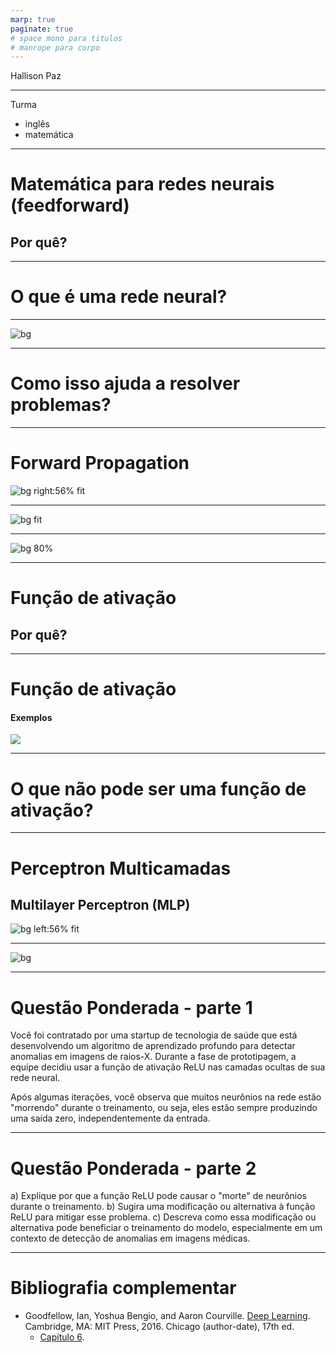 ```yaml
---
marp: true
paginate: true
# space mono para titulos
# manrope para corpo 
---
```


Hallison Paz

---

Turma

- inglês
- matemática

---

# Matemática para redes neurais (feedforward)

## Por quê?

---

# O que é uma rede neural?

---

![bg](img/s1_network_cloud.png)

---

# Como isso ajuda a resolver problemas?

---

# Forward Propagation

![bg right:56% fit](img/s1_perceptron.png)

---

<!-- combinação, produto escalar, matrizes, linear, não-linear, entrada, saída -->
![bg fit](img/s1_cloud_perceptron.png)

---

<!-- _footer: REPRESENTAÇÃO MATRICIAL. <br/> Imagem: https://www.jeremyjordan.me/intro-to-neural-networks/-->

![bg 80%](img/s1_neural_matrix.png)

---

# Função de ativação

## Por quê?

---

# Função de ativação
#### Exemplos
![](img/s1_activation_functions.jpg)

<!-- _footer: Figure on ResearchGate. Available from: https://www.researchgate.net/figure/Fig-3-The-basic-activation-functions-of-the-neural-networksNeural-Networks_fig3_350567223 [accessed 7 Feb, 2024] -->
---

# O que não pode ser uma função de ativação?

---

# Perceptron Multicamadas
## Multilayer Perceptron (MLP)

![bg left:56% fit](img/s1_mlp.png)

<!-- _footer: John Salatas, CC BY-SA 3.0 <https://creativecommons.org/licenses/by-sa/3.0>, via Wikimedia Commons -->

---

![bg](img/s1_cloud_mlp.png)

<!-- composição de funções, multiplicação de matrizes, transformações lineares -->

---

# Questão Ponderada - parte 1

Você foi contratado por uma startup de tecnologia de saúde que está desenvolvendo um algoritmo de aprendizado profundo para detectar anomalias em imagens de raios-X. Durante a fase de prototipagem, a equipe decidiu usar a função de ativação ReLU nas camadas ocultas de sua rede neural.

Após algumas iterações, você observa que muitos neurônios na rede estão "morrendo" durante o treinamento, ou seja, eles estão sempre produzindo uma saída zero, independentemente da entrada.

----

# Questão Ponderada - parte 2

a) Explique por que a função ReLU pode causar o "morte" de neurônios durante o treinamento.
b) Sugira uma modificação ou alternativa à função ReLU para mitigar esse problema.
c) Descreva como essa modificação ou alternativa pode beneficiar o treinamento do modelo, especialmente em um contexto de detecção de anomalias em imagens médicas.

---

# Bibliografia complementar

- Goodfellow, Ian, Yoshua Bengio, and Aaron Courville. [Deep Learning](https://www.deeplearningbook.org/). Cambridge, MA: MIT Press, 2016. Chicago (author-date), 17th ed.
    - [Capítulo 6](https://www.deeplearningbook.org/contents/mlp.html).



